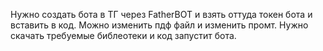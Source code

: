 Нужно создать бота в ТГ через FatherBOT и взять оттуда токен бота и вставить в код.
Можно изменить пдф файл и изменить промт.
Нужно скачать требуемые библеотеки и код запустит бота.
